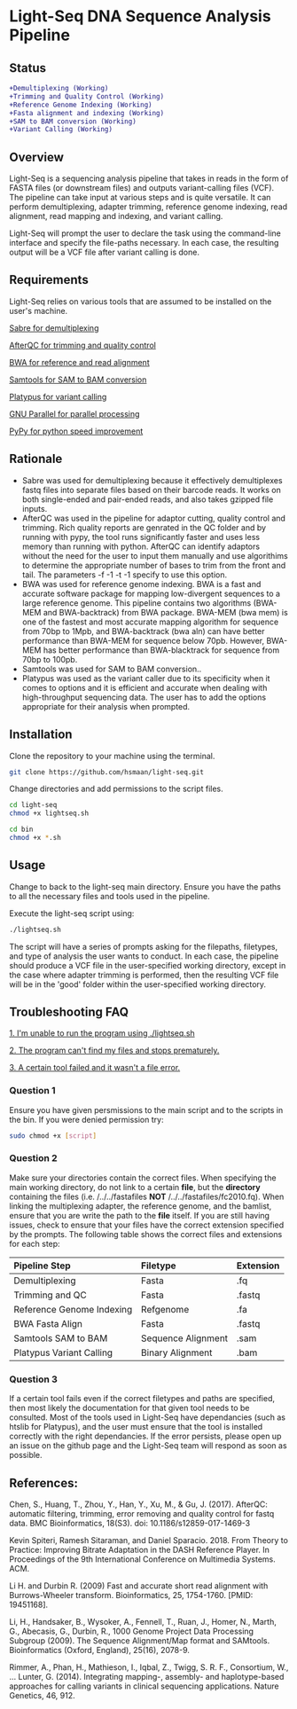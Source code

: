 # Light-Seq DNA Sequence Analysis Pipeline

## Status

```diff
+Demultiplexing (Working)
+Trimming and Quality Control (Working)
+Reference Genome Indexing (Working)
+Fasta alignment and indexing (Working)
+SAM to BAM conversion (Working)
+Variant Calling (Working)
``` 


## Overview

Light-Seq is a sequencing analysis pipeline that takes in reads in the form of FASTA files (or downstream files) and outputs variant-calling files (VCF). The pipeline can take input at various steps and is quite versatile. It can perform demultiplexing, adapter trimming, reference genome indexing, read alignment, read mapping and indexing, and variant calling. 

Light-Seq will prompt the user to declare the task using the command-line interface and specify the file-paths necessary. In each case, the resulting output will be a VCF file after variant calling is done. 

## Requirements

Light-Seq relies on various tools that are assumed to be installed on the user's machine.

[Sabre for demultiplexing](https://github.com/najoshi/sabre)

[AfterQC for trimming and quality control](https://github.com/OpenGene/AfterQC)

[BWA for reference and read alignment](https://github.com/lh3/bwa)

[Samtools for SAM to BAM conversion](http://www.htslib.org/)

[Platypus for variant calling](https://github.com/andyrimmer/Platypus)

[GNU Parallel for parallel processing](https://www.gnu.org/software/parallel/)

[PyPy for python speed improvement](https://pypy.org/download.html)

## Rationale


* Sabre was used for demultiplexing because it effectively demultiplexes fastq files into separate files based on their barcode reads. It works on both single-ended and pair-ended reads, and also takes gzipped file inputs.
* AfterQC was used in the pipeline for adaptor cutting, quality control and trimming. Rich quality reports are genrated in the QC folder and by running with pypy, the tool runs significantly faster and uses less memory than running with python. AfterQC can identify adaptors without the need for the user to input them manually and use algorithims to determine the appropriate number of bases to trim from the front and tail. The parameters -f -1 -t -1 specify to use this option.
* BWA was used for reference genome indexing. BWA is a fast and accurate software package for mapping low-divergent sequences to a large reference genome. This pipeline contains two algorithms (BWA-MEM and BWA-backtrack) from BWA package. BWA-MEM (bwa mem) is one of the fastest and most accurate mapping algorithm for sequence from 70bp to  1Mpb, and BWA-backtrack (bwa aln) can have better performance than BWA-MEM for sequence below 70pb. However, BWA-MEM has better performance than BWA-blacktrack for sequence from 70bp to 100pb. 
* Samtools was used for SAM to BAM conversion..
* Platypus was used as the variant caller due to its specificity when it comes to options and it is efficient and accurate when dealing with high-throughput sequencing data. The user has to add the options appropriate for their analysis when prompted. 

## Installation

Clone the repository to your machine using the terminal.

```bash
git clone https://github.com/hsmaan/light-seq.git
```

Change directories and add permissions to the script files.

```bash
cd light-seq
chmod +x lightseq.sh

cd bin
chmod +x *.sh
```

## Usage

Change to back to the light-seq main directory. Ensure you have the paths to all the necessary files and tools used in the pipeline.

Execute the light-seq script using:

```bash
./lightseq.sh
```
The script will have a series of prompts asking for the filepaths, filetypes, and type of analysis the user wants to conduct. In each case, the pipeline should produce a VCF file in the user-specified working directory, except in the case where adapter trimming is performed, then the resulting VCF file will be in the 'good' folder within the user-specified working directory.

## Troubleshooting FAQ

[1. I'm unable to run the program using ./lightseq.sh](#q1)

[2. The program can't find my files and stops prematurely.](#q2)

[3. A certain tool failed and it wasn't a file error.](#q3)

<a name="q1"></a>

### Question 1
Ensure you have given persmissions to the main script and to the scripts in the bin. If you were denied permission try:

```bash
sudo chmod +x [script]
```
<a name="q2"></a>

### Question 2
Make sure your directories contain the correct files. When specifying the main working directory, do not link to a certain      **file**, but the **directory** containing the files (i.e. /../../fastafiles **NOT** /../../fastafiles/fc2010.fq). When linking the multiplexing adapter, the reference genome, and the bamlist, ensure that you are write the path to the **file** itself. If you are still having issues, check to ensure that your files have the correct extension specified by the prompts. The following table shows the correct files and extensions for each step:


 | Pipeline Step        | Filetype           | Extension  |
 | :------------- |:-------------|:-----|
 | Demultiplexing      | Fasta | .fq  |
 | Trimming and QC      | Fasta      | .fastq  |
 | Reference Genome Indexing | Refgenome     | .fa  |
 | BWA Fasta Align | Fasta | .fastq |
 | Samtools SAM to BAM | Sequence Alignment | .sam |
 | Platypus Variant Calling | Binary Alignment | .bam | 
 
<a name="q3"></a>

### Question 3
If a certain tool fails even if the correct filetypes and paths are specified, then most likely the documentation for that given tool needs to be consulted. Most of the tools used in Light-Seq have dependancies (such as htslib for Platypus), and the user must ensure that the tool is installed correctly with the right dependancies. If the error persists, please open up an issue on the github page and the Light-Seq team will respond as soon as possible.

## References:

Chen, S., Huang, T., Zhou, Y., Han, Y., Xu, M., & Gu, J. (2017). AfterQC: automatic filtering, trimming, error removing and quality control for fastq data. BMC Bioinformatics, 18(S3). doi: 10.1186/s12859-017-1469-3

Kevin Spiteri, Ramesh Sitaraman, and Daniel Sparacio. 2018. From Theory to Practice: Improving Bitrate Adaptation in the DASH Reference Player. In Proceedings of the 9th International Conference on Multimedia Systems. ACM.

Li H. and Durbin R. (2009) Fast and accurate short read alignment with Burrows-Wheeler transform. Bioinformatics, 25, 1754-1760. [PMID: 19451168]. 

Li, H., Handsaker, B., Wysoker, A., Fennell, T., Ruan, J., Homer, N., Marth, G., Abecasis, G., Durbin, R., 1000 Genome Project Data Processing Subgroup (2009). The Sequence Alignment/Map format and SAMtools. Bioinformatics (Oxford, England), 25(16), 2078-9. 

Rimmer, A., Phan, H., Mathieson, I., Iqbal, Z., Twigg, S. R. F., Consortium, W., … Lunter, G. (2014). Integrating mapping-, assembly- and haplotype-based approaches for calling variants in clinical sequencing applications. Nature Genetics, 46, 912. 

